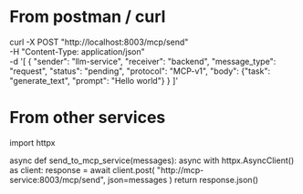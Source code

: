 # From postman / curl

curl -X POST "http://localhost:8003/mcp/send" \
-H "Content-Type: application/json" \
-d '[
{
"sender": "llm-service",
"receiver": "backend",
"message_type": "request",
"status": "pending",
"protocol": "MCP-v1",
"body": {"task": "generate_text", "prompt": "Hello world"}
}
]'

# From other services

import httpx

async def send_to_mcp_service(messages):
async with httpx.AsyncClient() as client:
response = await client.post(
"http://mcp-service:8003/mcp/send",
json=messages
)
return response.json()
